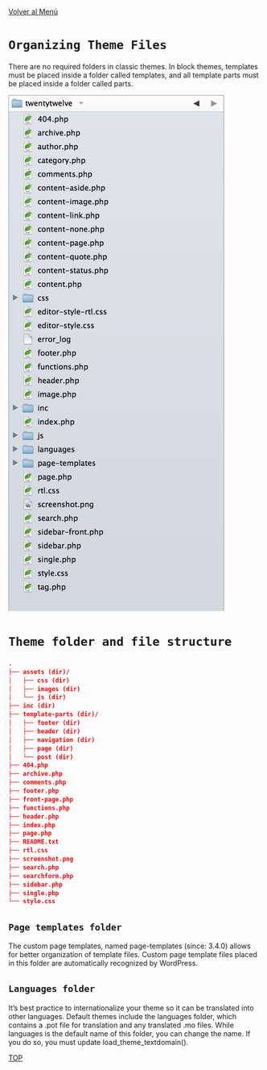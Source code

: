 [Volver al Menú](../root.md)

# `Organizing Theme Files`

There are no required folders in classic themes. In block themes, templates must be placed inside a folder called templates, and all template parts must be placed inside a folder called parts.

<img src='../basics-theme-files.webp'>

# `Theme folder and file structure`

```JSON
.
├── assets (dir)/
│   ├── css (dir)
│   ├── images (dir)
│   └── js (dir)
├── inc (dir)
├── template-parts (dir)/
│   ├── footer (dir)
│   ├── header (dir)
│   ├── navigation (dir)
│   ├── page (dir)
│   └── post (dir)
├── 404.php
├── archive.php
├── comments.php
├── footer.php
├── front-page.php
├── functions.php
├── header.php
├── index.php
├── page.php
├── README.txt
├── rtl.css
├── screenshot.png
├── search.php
├── searchform.php
├── sidebar.php
├── single.php
└── style.css
```

## `Page templates folder`

The custom page templates, named page-templates (since: 3.4.0) allows for better organization of template files. Custom page template files placed in this folder are automatically recognized by WordPress.

## `Languages folder`

It’s best practice to internationalize your theme so it can be translated into other languages. Default themes include the languages folder, which contains a .pot file for translation and any translated .mo files. While languages is the default name of this folder, you can change the name. If you do so, you must update load_theme_textdomain().

[TOP](#organizing-theme-files)
